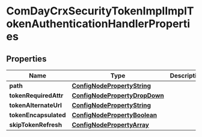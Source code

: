 

# ComDayCrxSecurityTokenImplImplTokenAuthenticationHandlerProperties

## Properties

Name | Type | Description | Notes
------------ | ------------- | ------------- | -------------
**path** | [**ConfigNodePropertyString**](ConfigNodePropertyString.md) |  |  [optional]
**tokenRequiredAttr** | [**ConfigNodePropertyDropDown**](ConfigNodePropertyDropDown.md) |  |  [optional]
**tokenAlternateUrl** | [**ConfigNodePropertyString**](ConfigNodePropertyString.md) |  |  [optional]
**tokenEncapsulated** | [**ConfigNodePropertyBoolean**](ConfigNodePropertyBoolean.md) |  |  [optional]
**skipTokenRefresh** | [**ConfigNodePropertyArray**](ConfigNodePropertyArray.md) |  |  [optional]



